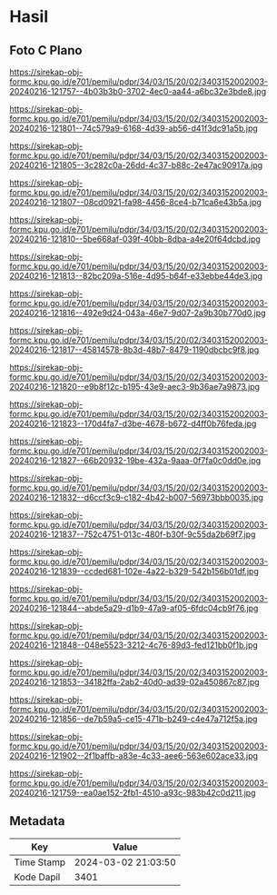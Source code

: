 # Hasil

## Foto C Plano

https://sirekap-obj-formc.kpu.go.id/e701/pemilu/pdpr/34/03/15/20/02/3403152002003-20240216-121757--4b03b3b0-3702-4ec0-aa44-a6bc32e3bde8.jpg

https://sirekap-obj-formc.kpu.go.id/e701/pemilu/pdpr/34/03/15/20/02/3403152002003-20240216-121801--74c579a9-6168-4d39-ab56-d41f3dc91a5b.jpg

https://sirekap-obj-formc.kpu.go.id/e701/pemilu/pdpr/34/03/15/20/02/3403152002003-20240216-121805--3c282c0a-26dd-4c37-b88c-2e47ac90917a.jpg

https://sirekap-obj-formc.kpu.go.id/e701/pemilu/pdpr/34/03/15/20/02/3403152002003-20240216-121807--08cd0921-fa98-4456-8ce4-b71ca6e43b5a.jpg

https://sirekap-obj-formc.kpu.go.id/e701/pemilu/pdpr/34/03/15/20/02/3403152002003-20240216-121810--5be668af-039f-40bb-8dba-a4e20f64dcbd.jpg

https://sirekap-obj-formc.kpu.go.id/e701/pemilu/pdpr/34/03/15/20/02/3403152002003-20240216-121813--82bc209a-516e-4d95-b64f-e33ebbe44de3.jpg

https://sirekap-obj-formc.kpu.go.id/e701/pemilu/pdpr/34/03/15/20/02/3403152002003-20240216-121816--492e9d24-043a-46e7-9d07-2a9b30b770d0.jpg

https://sirekap-obj-formc.kpu.go.id/e701/pemilu/pdpr/34/03/15/20/02/3403152002003-20240216-121817--45814578-8b3d-48b7-8479-1190dbcbc9f8.jpg

https://sirekap-obj-formc.kpu.go.id/e701/pemilu/pdpr/34/03/15/20/02/3403152002003-20240216-121820--e9b8f12c-b195-43e9-aec3-9b36ae7a9873.jpg

https://sirekap-obj-formc.kpu.go.id/e701/pemilu/pdpr/34/03/15/20/02/3403152002003-20240216-121823--170d4fa7-d3be-4678-b672-d4ff0b76feda.jpg

https://sirekap-obj-formc.kpu.go.id/e701/pemilu/pdpr/34/03/15/20/02/3403152002003-20240216-121827--66b20932-19be-432a-9aaa-0f7fa0c0dd0e.jpg

https://sirekap-obj-formc.kpu.go.id/e701/pemilu/pdpr/34/03/15/20/02/3403152002003-20240216-121832--d6ccf3c9-c182-4b42-b007-56973bbb0035.jpg

https://sirekap-obj-formc.kpu.go.id/e701/pemilu/pdpr/34/03/15/20/02/3403152002003-20240216-121837--752c4751-013c-480f-b30f-9c55da2b69f7.jpg

https://sirekap-obj-formc.kpu.go.id/e701/pemilu/pdpr/34/03/15/20/02/3403152002003-20240216-121839--ccded681-102e-4a22-b329-542b156b01df.jpg

https://sirekap-obj-formc.kpu.go.id/e701/pemilu/pdpr/34/03/15/20/02/3403152002003-20240216-121844--abde5a29-d1b9-47a9-af05-6fdc04cb9f76.jpg

https://sirekap-obj-formc.kpu.go.id/e701/pemilu/pdpr/34/03/15/20/02/3403152002003-20240216-121848--048e5523-3212-4c76-89d3-fed121bb0f1b.jpg

https://sirekap-obj-formc.kpu.go.id/e701/pemilu/pdpr/34/03/15/20/02/3403152002003-20240216-121853--34182ffa-2ab2-40d0-ad39-02a450867c87.jpg

https://sirekap-obj-formc.kpu.go.id/e701/pemilu/pdpr/34/03/15/20/02/3403152002003-20240216-121856--de7b59a5-ce15-471b-b249-c4e47a712f5a.jpg

https://sirekap-obj-formc.kpu.go.id/e701/pemilu/pdpr/34/03/15/20/02/3403152002003-20240216-121902--2f1baffb-a83e-4c33-aee6-563e602ace33.jpg

https://sirekap-obj-formc.kpu.go.id/e701/pemilu/pdpr/34/03/15/20/02/3403152002003-20240216-121759--ea0ae152-2fb1-4510-a93c-983b42c0d211.jpg


## Metadata

| Key        | Value               |
| ---------- | ------------------- |
| Time Stamp | 2024-03-02 21:03:50 |
| Kode Dapil | 3401                |



